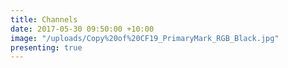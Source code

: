 ```yaml
---
title: Channels
date: 2017-05-30 09:50:00 +10:00
image: "/uploads/Copy%20of%20CF19_PrimaryMark_RGB_Black.jpg"
presenting: true
---
```


